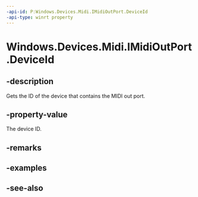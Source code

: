 ----api-id: P:Windows.Devices.Midi.IMidiOutPort.DeviceId
-api-type: winrt property
---<!-- Property syntaxpublic string DeviceId { get; }--># Windows.Devices.Midi.IMidiOutPort.DeviceId## -descriptionGets the ID of the device that contains the MIDI out port.## -property-valueThe device ID.## -remarks## -examples## -see-also
